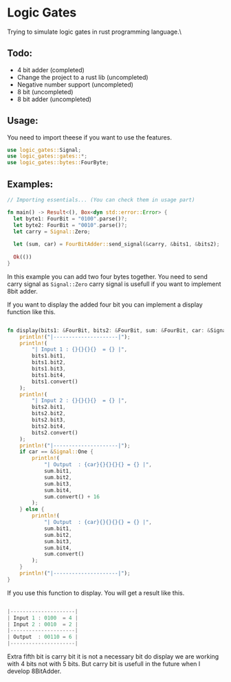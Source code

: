 # Logic Gates

Trying to simulate logic gates in rust programming language.\

## Todo:

- 4 bit adder (completed)
- Change the project to a rust lib (uncompleted)
- Negative number support (uncompleted)
- 8 bit (uncompleted)
- 8 bit adder (uncompleted)


## Usage:

You need to import theese if you want to use the features.

```rust
use logic_gates::Signal;
use logic_gates::gates::*;
use logic_gates::bytes::FourByte;
```

## Examples:

```rust
// Importing essentials... (You can check them in usage part)

fn main() -> Result<(), Box<dyn std::error::Error> {
  let byte1: FourBit = "0100".parse()?;
  let byte2: FourBit = "0010".parse()?;
  let carry = Signal::Zero;
  
  let (sum, car) = FourBitAdder::send_signal(&carry, &bits1, &bits2);
  
  Ok(())
}
```

In this example you can add two four bytes together. You need to send carry signal as ```Signal::Zero``` carry signal is usefull if you want to implement 8bit adder.

If you want to display the added four bit you can implement a display function like this.

```rust

fn display(bits1: &FourBit, bits2: &FourBit, sum: &FourBit, car: &Signal) {
    println!("|---------------------|");
    println!(
        "| Input 1 : {}{}{}{}  = {} |",
        bits1.bit1,
        bits1.bit2,
        bits1.bit3,
        bits1.bit4,
        bits1.convert()
    );
    println!(
        "| Input 2 : {}{}{}{}  = {} |",
        bits2.bit1,
        bits2.bit2,
        bits2.bit3,
        bits2.bit4,
        bits2.convert()
    );
    println!("|---------------------|");
    if car == &Signal::One {
        println!(
            "| Output  : {car}{}{}{}{} = {} |",
            sum.bit1,
            sum.bit2,
            sum.bit3,
            sum.bit4,
            sum.convert() + 16
        );
    } else {
        println!(
            "| Output  : {car}{}{}{}{} = {} |",
            sum.bit1,
            sum.bit2,
            sum.bit3,
            sum.bit4,
            sum.convert()
        );
    }
    println!("|---------------------|");
}
```

If you use this function to display. You will get a result like this.
```rust

|---------------------|
| Input 1 : 0100  = 4 |
| Input 2 : 0010  = 2 |
|---------------------|
| Output  : 00110 = 6 |
|---------------------|

```

Extra fifth bit is carry bit it is not a necessary bit do display we are working with 4 bits not with 5 bits. But carry bit is usefull in the future when I develop 8BitAdder.


